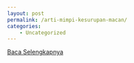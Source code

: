 ```yaml
---
layout: post
permalink: /arti-mimpi-kesurupan-macan/
categories:
    - Uncategorized
---
```


[Baca Selengkapnya](/08)